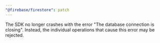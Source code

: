 ```yaml
---
"@firebase/firestore": patch
---
```


The SDK no longer crashes with the error "The database connection is closing". Instead, the individual operations that cause this error may be rejected.
